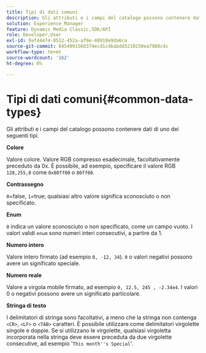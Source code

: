 ```yaml
---
title: Tipi di dati comuni
description: Gli attributi e i campi del catalogo possono contenere dati di uno dei seguenti tipi.
solution: Experience Manager
feature: Dynamic Media Classic,SDK/API
role: Developer,User
exl-id: 9af44474-0512-452a-af9e-48918e9da6ca
source-git-commit: 8454991568374ecd1c4babdd3210250ea7988c4c
workflow-type: tm+mt
source-wordcount: '162'
ht-degree: 0%

---
```


# Tipi di dati comuni{#common-data-types}

Gli attributi e i campi del catalogo possono contenere dati di uno dei seguenti tipi.

**Colore**

Valore colore. Valore RGB compresso esadecimale, facoltativamente preceduto da 0x. È possibile, ad esempio, specificare il valore RGB `128,255,0` come `0x80ff00` o `80ff00`.

**Contrassegno**

`0`=false, `1`=true; qualsiasi altro valore significa sconosciuto o non specificato.

**Enum**

`0` indica un valore sconosciuto o non specificato, come un campo vuoto. I valori validi `enum` sono numeri interi consecutivi, a partire da 1.

**Numero intero**

Valore intero firmato (ad esempio `0, -12, 34`). `0` o valori negativi possono avere un significato speciale.

**Numero reale**

Valore a virgola mobile firmato, ad esempio `0, 12.5, 245 , -2.34e4`. I valori 0 o negativi possono avere un significato particolare.

**Stringa di testo**

I delimitatori di stringa sono facoltativi, a meno che la stringa non contenga `<CR>`, `<LF>` o `<TAB>` caratteri. È possibile utilizzare come delimitatori virgolette singole e doppie. Se si utilizzano le virgolette, qualsiasi virgoletta incorporata nella stringa deve essere preceduta da due virgolette consecutive, ad esempio &#39;`This month''s Special`&#39;.
